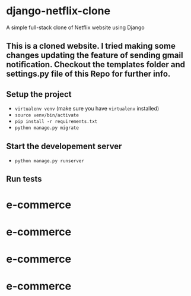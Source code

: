 # django-netflix-clone
A simple full-stack clone of Netflix website using Django


## This is a cloned website. I tried making some changes updating the feature of sending gmail notification. Checkout the templates folder and settings.py file of this Repo for further info.


## Setup the project
- `virtualenv venv` (make sure you have `virtualenv` installed)
- `source venv/bin/activate`
- `pip install -r requirements.txt`
- `python manage.py migrate`

## Start the developement server
- `python manage.py runserver`

## Run tests
# e-commerce
# e-commerce
# e-commerce
# e-commerce
